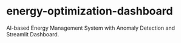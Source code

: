 # energy-optimization-dashboard
AI-based Energy Management System with Anomaly Detection and Streamlit Dashboard.
